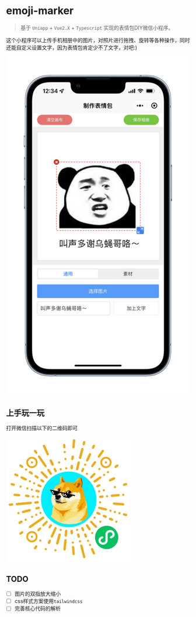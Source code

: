 # emoji-marker

> 基于 `Uniapp` + `Vue2.X` + `Typescript` 实现的表情包DIY微信小程序。

这个小程序可以上传手机相册中的图片，对照片进行拖拽、旋转等各种操作，同时还能自定义设置文字，因为表情包肯定少不了文字，对吧:)

![image](https://github.com/johnhom1024/emoji-maker/blob/main/example/screenshot.JPEG)

## 上手玩一玩

打开微信扫描以下的二维码即可

![image](https://github.com/johnhom1024/emoji-maker/blob/main/example/miniapp_qrcode.jpg)

## TODO

- [ ] 图片的双指放大缩小
- [ ] css样式方案使用`tailwindcss`
- [ ] 完善核心代码的解析
